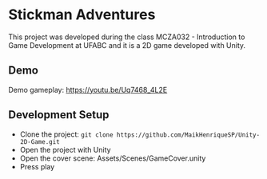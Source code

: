 # Stickman Adventures
This project was developed during the class MCZA032 - Introduction to Game Development at UFABC and it is a 2D game developed with Unity.

## Demo
Demo gameplay: https://youtu.be/Uq7468_4L2E

## Development Setup

- Clone the project: `git clone https://github.com/MaikHenriqueSP/Unity-2D-Game.git`
- Open the project with Unity
- Open the cover scene: Assets/Scenes/GameCover.unity
- Press play



